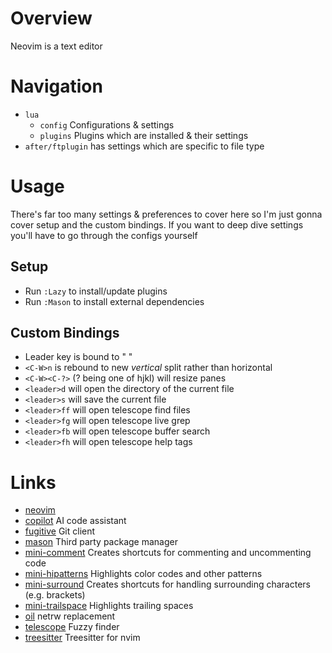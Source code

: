 # Overview

Neovim is a text editor

# Navigation

- `lua`
    - `config` Configurations & settings
    - `plugins` Plugins which are installed & their settings
- `after/ftplugin` has settings which are specific to file type

# Usage

There's far too many settings & preferences to cover here so I'm just gonna cover setup and the custom bindings. If you want to deep dive settings you'll have to go through the configs yourself

## Setup

- Run `:Lazy` to install/update plugins
- Run `:Mason` to install external dependencies

## Custom Bindings

- Leader key is bound to " "
- `<C-W>n` is rebound to new *vertical* split rather than horizontal
- `<C-W><C-?>` (? being one of hjkl) will resize panes
- `<leader>d` will open the directory of the current file
- `<leader>s` will save the current file
- `<leader>ff` will open telescope find files
- `<leader>fg` will open telescope live grep
- `<leader>fb` will open telescope buffer search
- `<leader>fh` will open telescope help tags

# Links

- [neovim](https://neovim.io/)
- [copilot](https://github.com/github/copilot.vim) AI code assistant
- [fugitive](https://github.com/tpope/vim-fugitive) Git client
- [mason](https://github.com/williamboman/mason.nvim) Third party package manager
- [mini-comment](https://github.com/echasnovski/mini.comment) Creates shortcuts for commenting and uncommenting code
- [mini-hipatterns](https://github.com/echasnovski/mini.hipatterns) Highlights color codes and other patterns
- [mini-surround](https://github.com/echasnovski/mini.surround) Creates shortcuts for handling surrounding characters (e.g. brackets)
- [mini-trailspace](https://github.com/echasnovski/mini.trailspace) Highlights trailing spaces
- [oil](https://github.com/stevearc/oil.nvim) netrw replacement
- [telescope](https://github.com/nvim-telescope/telescope.nvim) Fuzzy finder
- [treesitter](https://github.com/nvim-treesitter/nvim-treesitter) Treesitter for nvim
